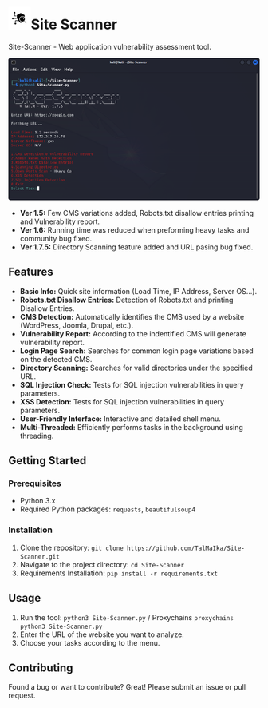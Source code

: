 # ![icon](src/icons8-security-scan-45.png)Site Scanner

Site-Scanner - Web application vulnerability assessment tool.

![Site-Scanner](Ver1.7.5.png)

- **Ver 1.5:** Few CMS variations added, Robots.txt disallow entries printing and Vulnerability report.
- **Ver 1.6:** Running time was reduced when preforming heavy tasks and community bug fixed.
- **Ver 1.7.5:** Directory Scanning feature added and URL pasing bug fixed.


## Features

- **Basic Info:** Quick site information (Load Time, IP Address, Server OS...).
- **Robots.txt Disallow Entries:** Detection of Robots.txt and printing Disallow Entries.
- **CMS Detection:** Automatically identifies the CMS used by a website (WordPress, Joomla, Drupal, etc.).
- **Vulnerability Report:** According to the indentified CMS will generate vulnerability report.
- **Login Page Search:** Searches for common login page variations based on the detected CMS.
- **Directory Scanning:** Searches for valid directories under the specified URL.
- **SQL Injection Check:** Tests for SQL injection vulnerabilities in query parameters.
- **XSS Detection:** Tests for SQL injection vulnerabilities in query parameters.
- **User-Friendly Interface:** Interactive and detailed shell menu.
- **Multi-Threaded:** Efficiently performs tasks in the background using threading.


## Getting Started

### Prerequisites

- Python 3.x
- Required Python packages: `requests`, `beautifulsoup4`

### Installation

1. Clone the repository: `git clone https://github.com/TalMaIka/Site-Scanner.git`
2. Navigate to the project directory: `cd Site-Scanner`
3. Requirements Installation: `pip install -r requirements.txt`

## Usage

1. Run the tool: `python3 Site-Scanner.py` / Proxychains `proxychains python3 Site-Scanner.py`
2. Enter the URL of the website you want to analyze.
3. Choose your tasks according to the menu.

## Contributing

Found a bug or want to contribute? Great! Please submit an issue or pull request.
